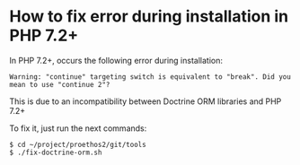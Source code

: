 How to fix error during installation in PHP 7.2+
================================================

In PHP 7.2+, occurs the following error during installation:

```Warning: "continue" targeting switch is equivalent to "break". Did you mean to use "continue 2"?```

This is due to an incompatibility between Doctrine ORM libraries and PHP 7.2+

To fix it, just run the next commands:

```
$ cd ~/project/proethos2/git/tools
$ ./fix-doctrine-orm.sh
```